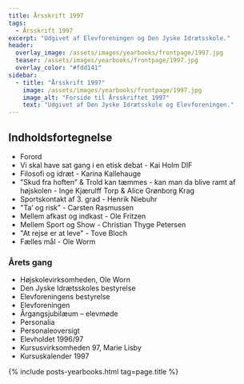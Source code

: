 ```yaml
---
title: Årsskrift 1997
tags:
  - Årsskrift 1997
excerpt: "Udgivet af Elevforeningen og Den Jyske Idrætsskole."
header:
  overlay_image: /assets/images/yearbooks/frontpage/1997.jpg
  teaser: /assets/images/yearbooks/frontpage/1997.jpg
  overlay_color: "#fdd141"
sidebar:
  - title: "Årsskrift 1997"
    image: /assets/images/yearbooks/frontpage/1997.jpg
    image_alt: "Forside til Årsskriftet 1997"
    text: "Udgivet af Den Jyske Idrætsskole og Elevforeningen."
---
```


## Indholdsfortegnelse

- Forord
- Vi skal have sat gang i en etisk debat - Kai Holm DIF 
- Filosofi og idræt - Karina Kallehauge
- ”Skud fra hoften” & Trold kan tæmmes - kan man da blive ramt af højskolen - Inge Kjærulff Torp & Alice Grønborg Krag
- Sportskontakt af 3. grad  - Henrik Niebuhr
- "Ta’ og risk” - Carsten Rasmussen
- Mellem afkast og indkast - Ole Fritzen
- Mellem Sport og Show - Christian Thyge Petersen 
- "At rejse er at leve" - Tove Bloch
- Fælles mål - Ole Worm

### Årets gang

- Højskolevirksomheden, Ole Worn 
- Den Jyske Idrætsskoles bestyrelse 
- Elevforeningens bestyrelse 
- Elevforeningen
- Årgangsjubilæum – elevmøde
- Personalia
- Personaleoversigt
- Elevholdet 1996/97 
- Kursusvirksomheden 97, Marie Lisby
- Kursuskalender 1997

{% include posts-yearbooks.html tag=page.title %}
